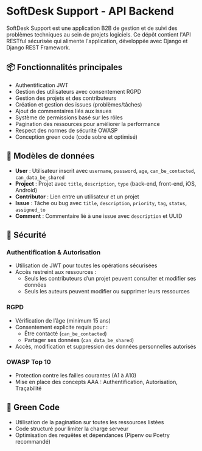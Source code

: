 # SoftDesk Support - API Backend

SoftDesk Support est une application B2B de gestion et de suivi des problèmes techniques au sein de projets logiciels. Ce dépôt contient l'API RESTful sécurisée qui alimente l'application, développée avec Django et Django REST Framework.

## 📦 Fonctionnalités principales

- Authentification JWT
- Gestion des utilisateurs avec consentement RGPD
- Gestion des projets et des contributeurs
- Création et gestion des issues (problèmes/tâches)
- Ajout de commentaires liés aux issues
- Système de permissions basé sur les rôles
- Pagination des ressources pour améliorer la performance
- Respect des normes de sécurité OWASP
- Conception green code (code sobre et optimisé)

## 🧱 Modèles de données

- **User** : Utilisateur inscrit avec `username`, `password`, `age`, `can_be_contacted`, `can_data_be_shared`
- **Project** : Projet avec `title`, `description`, `type` (back-end, front-end, iOS, Android)
- **Contributor** : Lien entre un utilisateur et un projet
- **Issue** : Tâche ou bug avec `title`, `description`, `priority`, `tag`, `status`, `assigned_to`
- **Comment** : Commentaire lié à une issue avec `description` et UUID

## 🔐 Sécurité

### Authentification & Autorisation
- Utilisation de JWT pour toutes les opérations sécurisées
- Accès restreint aux ressources :
  - Seuls les contributeurs d’un projet peuvent consulter et modifier ses données
  - Seuls les auteurs peuvent modifier ou supprimer leurs ressources

### RGPD
- Vérification de l’âge (minimum 15 ans)
- Consentement explicite requis pour :
  - Être contacté (`can_be_contacted`)
  - Partager ses données (`can_data_be_shared`)
- Accès, modification et suppression des données personnelles autorisés

### OWASP Top 10
- Protection contre les failles courantes (A1 à A10)
- Mise en place des concepts AAA : Authentification, Autorisation, Traçabilité

## 🌿 Green Code

- Utilisation de la pagination sur toutes les ressources listées
- Code structuré pour limiter la charge serveur
- Optimisation des requêtes et dépendances (Pipenv ou Poetry recommandé)
